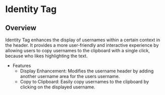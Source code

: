 # Identity Tag
## Overview

Identity Tag enhances the display of usernames within a certain context in the header. It provides a more user-friendly and interactive experience by allowing users to copy usernames to the clipboard with a single click, because who likes highlighting the text.
- Features
    - Display Enhancement: Modifies the username header by adding another username area for the users username.
    - Copy to Clipboard: Easily copy usernames to the clipboard by clicking on the displayed username.
